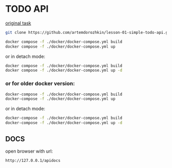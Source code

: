# TODO API

[original task](TODO_API.md)

```bash
git clone https://github.com/artemdorozhkin/lesson-01-simple-todo-api.git
```

```bash
docker compose -f ./docker/docker-compose.yml build
docker compose -f ./docker/docker-compose.yml up
```

or in detach mode:

```bash
docker compose -f ./docker/docker-compose.yml build
docker compose -f ./docker/docker-compose.yml up -d
```

### or for older docker version:

```bash
docker-compose -f ./docker/docker-compose.yml build
docker-compose -f ./docker/docker-compose.yml up
```

or in detach mode:

```bash
docker-compose -f ./docker/docker-compose.yml build
docker-compose -f ./docker/docker-compose.yml up -d
```

## DOCS

open browser with url:

```url
http://127.0.0.1/apidocs
```
